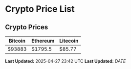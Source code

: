 # Crypto Price List

## Crypto Prices
| Bitcoin | Ethereum | Litecoin |
| ------- | -------- | -------- |
| $93883 | $1795.5 | $85.77 |
**Last Updated:** 2025-04-27 23:42 UTC
**Last Updated:** $DATE$
